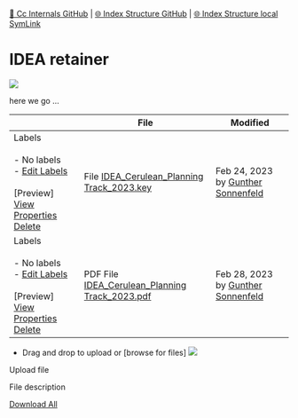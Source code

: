 [📁 Cc Internals GitHub](/cerulean-circle-unlimited-2cu/governance/cc-internals.md) | [🌐 Index Structure GitHub](/cerulean-circle-unlimited-2cu/governance/cc-internals/idea-retainer.md) | [🌐 Index Structure local SymLink](./idea-retainer.entry.md)

# IDEA retainer

![](https://api.media.atlassian.com/file/1e4c65c4-7184-47b0-8a21-25873274d51b/image?token=eyJhbGciOiJIUzI1NiJ9.eyJpc3MiOiIyNThjNGJmYi1kNmM0LTRiMmQtOGJmYS05MjczZjRmYzQwMGUiLCJhY2Nlc3MiOnsidXJuOmZpbGVzdG9yZTpmaWxlOjFlNGM2NWM0LTcxODQtNDdiMC04YTIxLTI1ODczMjc0ZDUxYiI6WyJyZWFkIl19LCJleHAiOjE3NTQyOTg3MTIsIm5iZiI6MTc1NDI5NTcxMiwiYWFJZCI6IjU1NzA1ODoyNmZhN2IxMC1jZjQ5LTQ3M2MtODFjMS1mZWU0ZTU3NGE5ZjcifQ.gSkrvGkUjbeYs0ZDKjrNMDwmzaZ79foFVWUn2z_qUew&client=258c4bfb-d6c4-4b2d-8bfa-9273f4fc400e&name=IDEA_Cerulean_Planning%20Track_2023.pdf)

here we go …

   

|     | File | Modified |
| --- | --- | --- |
| Labels<br><br>- No labels<br>- [Edit Labels](#)<br><br>[Preview] [View](/wiki/download/attachments/1888714753/IDEA_Cerulean_Planning+Track_2023.key?version=1) [Properties](/wiki/pages/editattachment.action?pageId=1888714753&fileName=IDEA_Cerulean_Planning+Track_2023.key&isFromPageView=true) [Delete](/wiki/pages/confirmattachmentremoval.action?pageId=1888714753&fileName=IDEA_Cerulean_Planning+Track_2023.key) | File [IDEA\_Cerulean\_Planning Track\_2023.key](/wiki/download/attachments/1888714753/IDEA_Cerulean_Planning%20Track_2023.key?api=v2) | Feb 24, 2023 by [Gunther Sonnenfeld](/wiki/people/63f6548d4c355259db9d7637) |
| Labels<br><br>- No labels<br>- [Edit Labels](#)<br><br>[Preview] [View](/wiki/download/attachments/1888714753/IDEA_Cerulean_Planning+Track_2023.pdf?version=3) [Properties](/wiki/pages/editattachment.action?pageId=1888714753&fileName=IDEA_Cerulean_Planning+Track_2023.pdf&isFromPageView=true) [Delete](/wiki/pages/confirmattachmentremoval.action?pageId=1888714753&fileName=IDEA_Cerulean_Planning+Track_2023.pdf) | PDF File [IDEA\_Cerulean\_Planning Track\_2023.pdf](/wiki/download/attachments/1888714753/IDEA_Cerulean_Planning%20Track_2023.pdf?api=v2) | Feb 28, 2023 by [Gunther Sonnenfeld](/wiki/people/63f6548d4c355259db9d7637) |

- Drag and drop to upload or [browse for files] ![](/wiki/images/icons/wait.gif)

Upload file 

File description  

[Download All](/wiki/download/all_attachments?pageId=1888714753)
